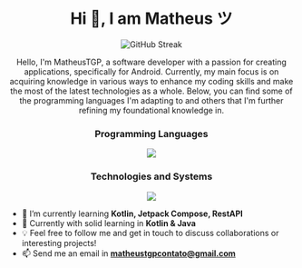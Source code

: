 <h1 align="center">Hi 👋, I am Matheus ツ</h1>

<p align="center"><img src="https://streak-stats.demolab.com?user=MatheusTGP&theme=ocean-gradient&hide_border=verdadeiro&border_radius=0&fundo=61EB9C00&card_width=800"& alt="GitHub Streak" /></p>

<p align="center">
    Hello, I'm MatheusTGP, a software developer with a passion for creating applications, specifically for Android. Currently, my main focus is on acquiring knowledge in various ways to enhance my coding skills and make the most of the latest technologies as a whole.
    Below, you can find some of the programming languages I'm adapting to and others that I'm further refining my foundational knowledge in.
</p>

<h3 align="center">Programming Languages</h3>
<p align="center">
  <a href="https://skillicons.dev">
    <img src="https://skillicons.dev/icons?i=java,python,kotlin,bash,c#" />
  </a>
</p>

<h3 align="center">Technologies and Systems</h3>
<p align="center"> 
  <a href="https://skillicons.dev">
    <img src="https://skillicons.dev/icons?i=linux,ubuntu,windows,androidstudio,figma" />
  </a>
</p>

- 🌱 I’m currently learning **Kotlin, Jetpack Compose, RestAPI**
- 📒 Currently with solid learning in **Kotlin & Java**
- 💡 Feel free to follow me and get in touch to discuss collaborations or interesting projects!
- 📫 Send me an email in **matheustgpcontato@gmail.com**

